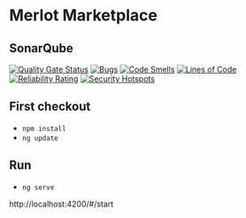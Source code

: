 # Merlot Marketplace

## SonarQube
[![Quality Gate Status](https://sonarqube.common.merlot-education.eu/api/project_badges/measure?project=merlot-education_marketplace_AYdG6VNrMxRMOCkiKtK_&metric=alert_status&token=sqb_629d7643396f780c99c0789cd0d30315336f4abc)](https://sonarqube.common.merlot-education.eu/dashboard?id=merlot-education_marketplace_AYdG6VNrMxRMOCkiKtK_) 
[![Bugs](https://sonarqube.common.merlot-education.eu/api/project_badges/measure?project=merlot-education_marketplace_AYdG6VNrMxRMOCkiKtK_&metric=bugs&token=sqb_629d7643396f780c99c0789cd0d30315336f4abc)](https://sonarqube.common.merlot-education.eu/dashboard?id=merlot-education_marketplace_AYdG6VNrMxRMOCkiKtK_)
[![Code Smells](https://sonarqube.common.merlot-education.eu/api/project_badges/measure?project=merlot-education_marketplace_AYdG6VNrMxRMOCkiKtK_&metric=code_smells&token=sqb_629d7643396f780c99c0789cd0d30315336f4abc)](https://sonarqube.common.merlot-education.eu/dashboard?id=merlot-education_marketplace_AYdG6VNrMxRMOCkiKtK_)
[![Lines of Code](https://sonarqube.common.merlot-education.eu/api/project_badges/measure?project=merlot-education_marketplace_AYdG6VNrMxRMOCkiKtK_&metric=ncloc&token=sqb_629d7643396f780c99c0789cd0d30315336f4abc)](https://sonarqube.common.merlot-education.eu/dashboard?id=merlot-education_marketplace_AYdG6VNrMxRMOCkiKtK_)
[![Reliability Rating](https://sonarqube.common.merlot-education.eu/api/project_badges/measure?project=merlot-education_marketplace_AYdG6VNrMxRMOCkiKtK_&metric=reliability_rating&token=sqb_629d7643396f780c99c0789cd0d30315336f4abc)](https://sonarqube.common.merlot-education.eu/dashboard?id=merlot-education_marketplace_AYdG6VNrMxRMOCkiKtK_)
[![Security Hotspots](https://sonarqube.common.merlot-education.eu/api/project_badges/measure?project=merlot-education_marketplace_AYdG6VNrMxRMOCkiKtK_&metric=security_hotspots&token=sqb_629d7643396f780c99c0789cd0d30315336f4abc)](https://sonarqube.common.merlot-education.eu/dashboard?id=merlot-education_marketplace_AYdG6VNrMxRMOCkiKtK_)

## First checkout
* `npm install`
* `ng update`

## Run
* `ng serve`

http://localhost:4200/#/start 
